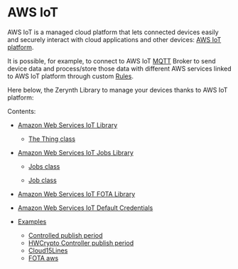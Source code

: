# AWS IoT

AWS IoT is a managed cloud platform that lets connected devices easily and securely interact with cloud applications and other devices: [AWS IoT platform](https://aws.amazon.com/iot-platform/).

It is possible, for example, to connect to AWS IoT [MQTT](http://mqtt.org/) Broker to send device data and process/store those data with different AWS services linked to AWS IoT platform through custom [Rules](http://docs.aws.amazon.com/iot/latest/developerguide/iot-rules.html).

Here below, the Zerynth Library to manage your devices thanks to AWS IoT platform:

Contents:


* [Amazon Web Services IoT Library](https://docs.zerynth.com/latest/official/lib.aws.iot/docs/official_lib.aws.iot_iot.html)


    * [The Thing class](https://docs.zerynth.com/latest/official/lib.aws.iot/docs/official_lib.aws.iot_iot.html#the-thing-class)


* [Amazon Web Services IoT Jobs Library](https://docs.zerynth.com/latest/official/lib.aws.iot/docs/official_lib.aws.iot_jobs.html)


    * [Jobs class](https://docs.zerynth.com/latest/official/lib.aws.iot/docs/official_lib.aws.iot_jobs.html#jobs-class)


    * [Job class](https://docs.zerynth.com/latest/official/lib.aws.iot/docs/official_lib.aws.iot_jobs.html#job-class)


* [Amazon Web Services IoT FOTA Library](https://docs.zerynth.com/latest/official/lib.aws.iot/docs/official_lib.aws.iot_fota.html)


* [Amazon Web Services IoT Default Credentials](https://docs.zerynth.com/latest/official/lib.aws.iot/docs/official_lib.aws.iot_default_credentials.html)
* [Examples](https://docs.zerynth.com/latest/official/lib.aws.iot/examples/examples.html)
  * [Controlled publish period](https://docs.zerynth.com/latest/official/lib.aws.iot/examples/examples.html#controlled-publish-period)
  * [HWCrypto Controller publish period](https://docs.zerynth.com/latest/official/lib.aws.iot/examples/examples.html#hwcrypto-controller-publish-period)
  * [Cloud15Lines](https://docs.zerynth.com/latest/official/lib.aws.iot/examples/examples.html#cloud15lines)
  * [FOTA aws](https://docs.zerynth.com/latest/official/lib.aws.iot/examples/examples.html#fota-aws)
<!--stackedit_data:
eyJoaXN0b3J5IjpbLTEzMzU4ODMzOTNdfQ==
-->